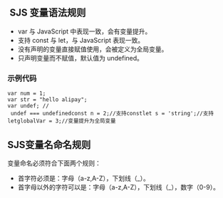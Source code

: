##  SJS 变量语法规则
- var 与 JavaScript 中表现一致，会有变量提升。
- 支持 const 与 let，与 JavaScript 表现一致。
- 没有声明的变量直接赋值使用，会被定义为全局变量。
- 只声明变量而不赋值，默认值为 undefined。

### 示例代码
```
var num = 1;
var str = "hello alipay";
var undef; //
 undef === undefinedconst n = 2;//支持constlet s = 'string';//支持letglobalVar = 3;//变量提升为全局变量
```

## SJS变量名命名规则
变量命名必须符合下面两个规则：

- 首字符必须是：字母（a-z,A-Z），下划线（_）。
- 首字母以外的字符可以是：字母（a-z,A-Z），下划线（_），数字（0-9）。

 
